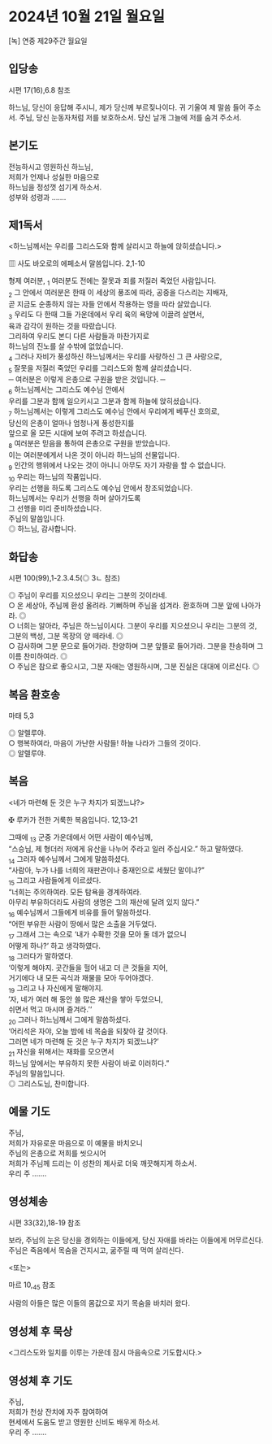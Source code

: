 # 2024년 10월 21일 월요일

[녹] 연중 제29주간 월요일  


## 입당송

시편 17(16),6.8 참조

하느님, 당신이 응답해 주시니, 제가 당신께 부르짖나이다. 귀 기울여 제 말씀 들어 주소서. 주님, 당신 눈동자처럼 저를 보호하소서. 당신 날개 그늘에 저를 숨겨 주소서.  
  
## 본기도

전능하시고 영원하신 하느님,  
저희가 언제나 성실한 마음으로  
하느님을 정성껏 섬기게 하소서.  
성부와 성령과 …….  
  
## 제1독서

<하느님께서는 우리를 그리스도와 함께 살리시고 하늘에 앉히셨습니다.>

▥ 사도 바오로의 에페소서 말씀입니다. 2,1-10

형제 여러분, <sub>1</sub> 여러분도 전에는 잘못과 죄를 저질러 죽었던 사람입니다.  
<sub>2</sub> 그 안에서 여러분은 한때 이 세상의 풍조에 따라, 공중을 다스리는 지배자,  
곧 지금도 순종하지 않는 자들 안에서 작용하는 영을 따라 살았습니다.  
<sub>3</sub> 우리도 다 한때 그들 가운데에서 우리 육의 욕망에 이끌려 살면서,  
육과 감각이 원하는 것을 따랐습니다.  
그리하여 우리도 본디 다른 사람들과 마찬가지로  
하느님의 진노를 살 수밖에 없었습니다.  
<sub>4</sub> 그러나 자비가 풍성하신 하느님께서는 우리를 사랑하신 그 큰 사랑으로,  
<sub>5</sub> 잘못을 저질러 죽었던 우리를 그리스도와 함께 살리셨습니다.  
─ 여러분은 이렇게 은총으로 구원을 받은 것입니다. ─  
<sub>6</sub> 하느님께서는 그리스도 예수님 안에서  
우리를 그분과 함께 일으키시고 그분과 함께 하늘에 앉히셨습니다.  
<sub>7</sub> 하느님께서는 이렇게 그리스도 예수님 안에서 우리에게 베푸신 호의로,  
당신의 은총이 얼마나 엄청나게 풍성한지를  
앞으로 올 모든 시대에 보여 주려고 하셨습니다.  
<sub>8</sub> 여러분은 믿음을 통하여 은총으로 구원을 받았습니다.  
이는 여러분에게서 나온 것이 아니라 하느님의 선물입니다.  
<sub>9</sub> 인간의 행위에서 나오는 것이 아니니 아무도 자기 자랑을 할 수 없습니다.  
<sub>10</sub> 우리는 하느님의 작품입니다.  
우리는 선행을 하도록 그리스도 예수님 안에서 창조되었습니다.  
하느님께서는 우리가 선행을 하며 살아가도록  
그 선행을 미리 준비하셨습니다.  
주님의 말씀입니다.  
◎ 하느님, 감사합니다.  
  
## 화답송

시편 100(99),1-2.3.4.5(◎ 3ㄴ 참조)

◎ 주님이 우리를 지으셨으니 우리는 그분의 것이라네.  
○ 온 세상아, 주님께 환성 올려라. 기뻐하며 주님을 섬겨라. 환호하며 그분 앞에 나아가라. ◎  
○ 너희는 알아라, 주님은 하느님이시다. 그분이 우리를 지으셨으니 우리는 그분의 것, 그분의 백성, 그분 목장의 양 떼라네. ◎  
○ 감사하며 그분 문으로 들어가라. 찬양하며 그분 앞뜰로 들어가라. 그분을 찬송하며 그 이름 찬미하여라. ◎  
○ 주님은 참으로 좋으시고, 그분 자애는 영원하시며, 그분 진실은 대대에 이르신다. ◎  
  
## 복음 환호송

마태 5,3

◎ 알렐루야.  
○ 행복하여라, 마음이 가난한 사람들! 하늘 나라가 그들의 것이다.  
◎ 알렐루야.  
  
## 복음

<네가 마련해 둔 것은 누구 차지가 되겠느냐?>

✠ 루카가 전한 거룩한 복음입니다. 12,13-21

그때에 <sub>13</sub> 군중 가운데에서 어떤 사람이 예수님께,  
“스승님, 제 형더러 저에게 유산을 나누어 주라고 일러 주십시오.” 하고 말하였다.  
<sub>14</sub> 그러자 예수님께서 그에게 말씀하셨다.  
“사람아, 누가 나를 너희의 재판관이나 중재인으로 세웠단 말이냐?”  
<sub>15</sub> 그리고 사람들에게 이르셨다.  
“너희는 주의하여라. 모든 탐욕을 경계하여라.  
아무리 부유하더라도 사람의 생명은 그의 재산에 달려 있지 않다.”  
<sub>16</sub> 예수님께서 그들에게 비유를 들어 말씀하셨다.  
“어떤 부유한 사람이 땅에서 많은 소출을 거두었다.  
<sub>17</sub> 그래서 그는 속으로 ‘내가 수확한 것을 모아 둘 데가 없으니  
어떻게 하나?’ 하고 생각하였다.  
<sub>18</sub> 그러다가 말하였다.  
‘이렇게 해야지. 곳간들을 헐어 내고 더 큰 것들을 지어,  
거기에다 내 모든 곡식과 재물을 모아 두어야겠다.  
<sub>19</sub> 그리고 나 자신에게 말해야지.  
′자, 네가 여러 해 동안 쓸 많은 재산을 쌓아 두었으니,  
쉬면서 먹고 마시며 즐겨라.′’  
<sub>20</sub> 그러나 하느님께서 그에게 말씀하셨다.  
‘어리석은 자야, 오늘 밤에 네 목숨을 되찾아 갈 것이다.  
그러면 네가 마련해 둔 것은 누구 차지가 되겠느냐?’  
<sub>21</sub> 자신을 위해서는 재화를 모으면서  
하느님 앞에서는 부유하지 못한 사람이 바로 이러하다.”  
주님의 말씀입니다.  
◎ 그리스도님, 찬미합니다.  
  
## 예물 기도

주님,  
저희가 자유로운 마음으로 이 예물을 바치오니  
주님의 은총으로 저희를 씻으시어  
저희가 주님께 드리는 이 성찬의 제사로 더욱 깨끗해지게 하소서.  
우리 주 …….  
  
## 영성체송

시편 33(32),18-19 참조

보라, 주님의 눈은 당신을 경외하는 이들에게, 당신 자애를 바라는 이들에게 머무르신다. 주님은 죽음에서 목숨을 건지시고, 굶주릴 때 먹여 살리신다.  
  
<또는>  
  
마르 10,<sub>45</sub> 참조  
  
사람의 아들은 많은 이들의 몸값으로 자기 목숨을 바치러 왔다.  
## 영성체 후 묵상

<그리스도와 일치를 이루는 가운데 잠시 마음속으로 기도합시다.>  
## 영성체 후 기도

주님,  
저희가 천상 잔치에 자주 참여하여  
현세에서 도움도 받고 영원한 신비도 배우게 하소서.  
우리 주 …….